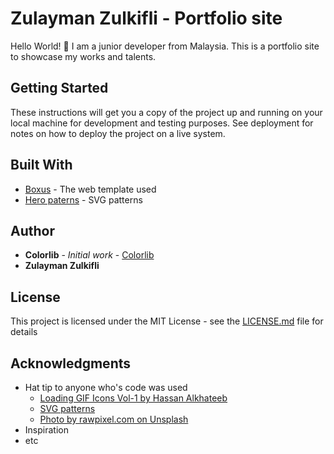 # Zulayman Zulkifli - Portfolio site

Hello World! 👋 I am a junior developer from Malaysia.
This is a portfolio site to showcase my works and talents.

## Getting Started

These instructions will get you a copy of the project up and running on your local machine for development and testing purposes. See deployment for notes on how to deploy the project on a live system.

## Built With

* [Boxus](https://digitalcanva.com/downloads/boxus-creative-agency-html-template/) - The web template used
* [Hero paterns](https://heropatterns.com) - SVG patterns

## Author

* **Colorlib** - _Initial work_ - [Colorlib](https://colorlib.com/)
* **Zulayman Zulkifli**

## License

This project is licensed under the MIT License - see the [LICENSE.md](LICENSE.md) file for details

## Acknowledgments

* Hat tip to anyone who's code was used
  * [Loading GIF Icons Vol-1 by Hassan Alkhateeb](https://www.behance.net/hassan_gde)
  * [SVG patterns](http://www.heropatterns.com/)
  * [Photo by rawpixel.com on Unsplash](https://unsplash.com)
* Inspiration
* etc
